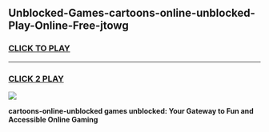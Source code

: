 
## Unblocked-Games-cartoons-online-unblocked-Play-Online-Free-jtowg
<h3>
<a href="https://premium76.site?title=cartoons-online-unblocked&ref=26A">CLICK TO PLAY</a></h3>
<hr>

<h3>
<a href="https://premium76.site?title=cartoons-online-unblocked&ref=26A">CLICK 2 PLAY</a>
  
</h3>

<a href="https://premium76.site?title=cartoons-online-unblocked&ref=26A"><img src="https://clearcache.store/games.png"></a>


**cartoons-online-unblocked games unblocked: Your Gateway to Fun and Accessible Online Gaming**
